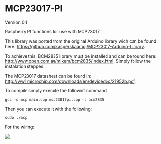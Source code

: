 MCP23017-PI
===========

Version 0.1

Raspberry PI functions for use with MCP23017

This library was ported from the original Arduino library wich can be found here: https://github.com/kasperskaarhoj/MCP23017-Arduino-Library.

To achieve this, BCM2835 library must be installed and can be found here: http://www.open.com.au/mikem/bcm2835/index.html.
Simply follow the instalation steppes.

The MCP23017 datasheet can be found in: http://ww1.microchip.com/downloads/en/devicedoc/21952b.pdf.

To compile simply execute the followinf command:

```gcc -o mcp main.cpp mcp23017pi.cpp -l bcm2835```

Then you can execute it with the following:

```sudo ./mcp```

For the wiring:


<img src="https://swp.pt/mcp23017_connections.png">
